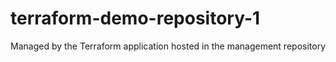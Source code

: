 # terraform-demo-repository-1
Managed by the Terraform application hosted in the management repository

